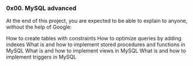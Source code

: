 ### 0x00. MySQL advanced
At the end of this project, you are expected to be able to explain to anyone, without the help of Google:

How to create tables with constraints
How to optimize queries by adding indexes
What is and how to implement stored procedures and functions in MySQL
What is and how to implement views in MySQL
What is and how to implement triggers in MySQL
